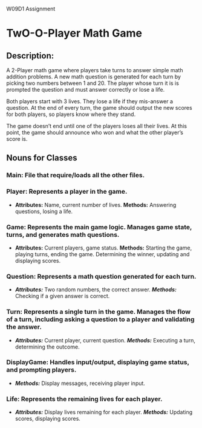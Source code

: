 W09D1 Assignment

# TwO-O-Player Math Game

## Description:
A 2-Player math game where players take turns to answer simple math addition problems. A new math question is generated for each turn by picking two numbers between 1 and 20. The player whose turn it is is prompted the question and must answer correctly or lose a life.

Both players start with 3 lives. They lose a life if they mis-answer a question. At the end of every turn, the game should output the new scores for both players, so players know where they stand.

The game doesn’t end until one of the players loses all their lives. At this point, the game should announce who won and what the other player’s score is.

## Nouns for Classes

### Main: File that require/loads all the other files.

### Player: Represents a player in the game.
- **Attributes:** Name, current number of lives. **Methods:** Answering questions, losing a life.

### Game: Represents the main game logic. Manages game state, turns, and generates math questions.
- **Attributes:** Current players, game status. **Methods:** Starting the game, playing turns, ending the game. Determining the winner, updating and displaying scores.

### Question: Represents a math question generated for each turn.
- ***Attributes:*** Two random numbers, the correct answer. ***Methods:*** Checking if a given answer is correct.

### Turn: Represents a single turn in the game. Manages the flow of a turn, including asking a question to a player and validating the answer.
- ***Attributes:*** Current player, current question. ***Methods:*** Executing a turn, determining the outcome.

### DisplayGame: Handles input/output, displaying game status, and prompting players.
- ***Methods:*** Display messages, receiving player input.

### Life: Represents the remaining lives for each player.
- ***Attributes:*** Display lives remaining for each player. ***Methods:*** Updating scores, displaying scores.
